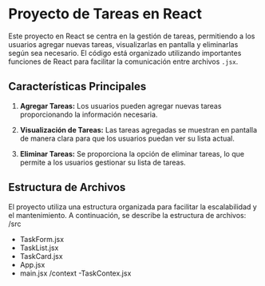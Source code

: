 # Proyecto de Tareas en React

Este proyecto en React se centra en la gestión de tareas, permitiendo a los usuarios agregar nuevas tareas, visualizarlas en pantalla y eliminarlas según sea necesario. El código está organizado utilizando importantes funciones de React para facilitar la comunicación entre archivos `.jsx`.

## Características Principales

1. **Agregar Tareas:** Los usuarios pueden agregar nuevas tareas proporcionando la información necesaria.

2. **Visualización de Tareas:** Las tareas agregadas se muestran en pantalla de manera clara para que los usuarios puedan ver su lista actual.

3. **Eliminar Tareas:** Se proporciona la opción de eliminar tareas, lo que permite a los usuarios gestionar su lista de tareas.

## Estructura de Archivos

El proyecto utiliza una estructura organizada para facilitar la escalabilidad y el mantenimiento. A continuación, se describe la estructura de archivos:
/src
- TaskForm.jsx
- TaskList.jsx
- TaskCard.jsx
- App.jsx
- main.jsx
  /context
      -TaskContex.jsx 


